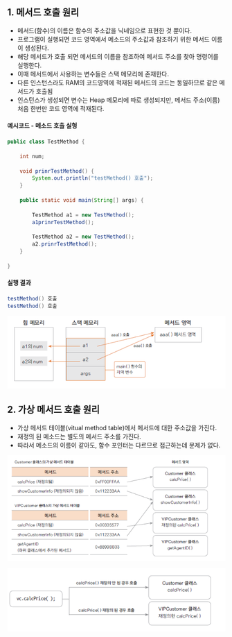 ## 1. 메서드 호출 원리
- 메서드(함수)의 이름은 함수의 주소값을 닉네임으로 표현한 것 뿐이다.
- 프로그램이 실행되면 코드 영역에서 메소드의 주소값과 참조하기 위한 메서드 이름이 생성된다.
- 해당 메서드가 호출 되면 메서드의 이름을 참조하여 메서드 주소를 찾아 명령어를 실행한다.
- 이때 메서드에서 사용하는 변수들은 스택 메모리에 존재한다.
- 다른 인스턴스라도 RAM의 코드영역에 적재된 메서드의 코드는 동일하므로 같은 메서드가 호출됨
- 인스턴스가 생성되면 변수는 Heap 메모리에 따로 생성되지만, 메서드 주소(이름) 처음 한번만 코드 영역에 적재된다.

#### 예시코드 - 메소드 호출 실헝
```java
public class TestMethod {

	int num;
	
	void prinrTestMethod() {
		System.out.println("testMethod() 호출");
	}
	
	public static void main(String[] args) {
		
		TestMethod a1 = new TestMethod();
		a1prinrTestMethod();
		
		TestMethod a2 = new TestMethod();
		a2.prinrTestMethod();
	}

}
```
#### 실행 결과
```java
testMethod() 호출
testMethod() 호출
```

![datatype](./img/MethodeMemory.png)

## 2. 가상 메서드 호출 원리
- 가상 메서드 테이블(vitual method table)에서 메서드에 대한 주소값을 가진다.
- 재정의 된 메소드는 별도의 메서드 주소를 가진다.
- 따라서 메소드의 이름이 같아도, 함수 포인터는 다르므로 접근하는데 문제가 없다.

![datatype](./img/virtualMethod.png)

![datatype](./img/overrdingMethod.png)
